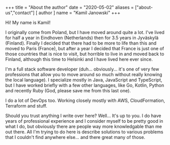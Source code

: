 +++
title = "About the author"
date = "2020-05-02"
aliases = ["about-us","contact"]
[ author ]
  name = "Kamil Janowski"
+++

Hi! My name is Kamil!

I originally come from Poland, but I have moved around quite a lot. I've lived for half a year in Eindhoven (Netherlands)
then for 3.5 years in Jyväskylä (Finland). Finally I decided that there had to be more to life than this
and moved to Paris (France), but after a year I decided that France is just one of those countries that
is nice to visit, but horrible to live in and moved back to Finland, although this time to Helsinki and I have lived
here ever since.

I'm a full stack software developer (duh... obviously... it's one of very few professions that allow you to move around
so much without really knowing the local language). I specialize mostly in Java, JavaScript and TypeScript, but 
I have worked briefly with a few other languages, like Go, Kotlin, Python and recently Ruby (God, please save me from 
this last one).

I do a lot of DevOps too. Working closely mostly with AWS, CloudFormation, Terraform and stuff.

Should you trust anything I write over here? Well... It's up to you. I do have years of professional experience
and I consider myself to be pretty good in what I do, but obviously there are people way more knowledgable than me 
out there. All I'm trying to do here is describe solutions to various problems that I couldn't find anywhere else...
and there great many of those. 